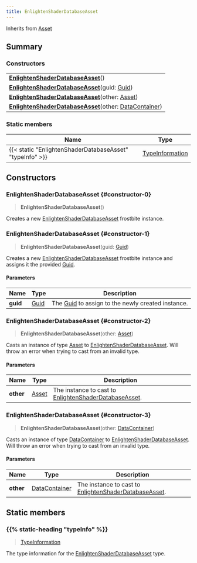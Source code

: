 ```yaml
---
title: EnlightenShaderDatabaseAsset
---
```


Inherits from 
[Asset](/vext/ref/fb/asset)

## Summary
### Constructors
| |
| ----------- |
| **[EnlightenShaderDatabaseAsset](#constructor-0)**() |
| **[EnlightenShaderDatabaseAsset](#constructor-1)**(guid: [Guid](/vext/ref/shared/class/guid)) |
| **[EnlightenShaderDatabaseAsset](#constructor-2)**(other: [Asset](/vext/ref/fb/asset)) |
| **[EnlightenShaderDatabaseAsset](#constructor-3)**(other: [DataContainer](/vext/ref/shared/class/datacontainer)) |

### Static members
| Name | Type |
| ---- | ---- |
| {{< static "EnlightenShaderDatabaseAsset" "typeInfo" >}} | [TypeInformation](/vext/ref/shared/class/typeinformation) |

## Constructors
### EnlightenShaderDatabaseAsset {#constructor-0}
> **EnlightenShaderDatabaseAsset**()

Creates a new [EnlightenShaderDatabaseAsset](/vext/ref/fb/enlightenshaderdatabaseasset) frostbite instance.

### EnlightenShaderDatabaseAsset {#constructor-1}
> **EnlightenShaderDatabaseAsset**(guid: [Guid](/vext/ref/shared/class/guid))

Creates a new [EnlightenShaderDatabaseAsset](/vext/ref/fb/enlightenshaderdatabaseasset) frostbite instance and assigns it the provided [Guid](/vext/ref/shared/class/guid).

#### Parameters
| Name | Type | Description |
| ---- | ---- | ----------- |
| **guid** | [Guid](/vext/ref/shared/class/guid) | The [Guid](/vext/ref/shared/class/guid) to assign to the newly created instance. |

### EnlightenShaderDatabaseAsset {#constructor-2}
> **EnlightenShaderDatabaseAsset**(other: [Asset](/vext/ref/fb/asset))

Casts an instance of type [Asset](/vext/ref/fb/asset) to [EnlightenShaderDatabaseAsset](/vext/ref/fb/enlightenshaderdatabaseasset). Will throw an error when trying to cast from an invalid type.

#### Parameters
| Name | Type | Description |
| ---- | ---- | ----------- |
| **other** | [Asset](/vext/ref/fb/asset) | The instance to cast to [EnlightenShaderDatabaseAsset](/vext/ref/fb/enlightenshaderdatabaseasset). |

### EnlightenShaderDatabaseAsset {#constructor-3}
> **EnlightenShaderDatabaseAsset**(other: [DataContainer](/vext/ref/shared/class/datacontainer))

Casts an instance of type [DataContainer](/vext/ref/shared/class/datacontainer) to [EnlightenShaderDatabaseAsset](/vext/ref/fb/enlightenshaderdatabaseasset). Will throw an error when trying to cast from an invalid type.

#### Parameters
| Name | Type | Description |
| ---- | ---- | ----------- |
| **other** | [DataContainer](/vext/ref/shared/class/datacontainer) | The instance to cast to [EnlightenShaderDatabaseAsset](/vext/ref/fb/enlightenshaderdatabaseasset). |

## Static members
### {{% static-heading "typeInfo" %}}
> [TypeInformation](/vext/ref/shared/class/typeinformation)

The type information for the [EnlightenShaderDatabaseAsset](/vext/ref/fb/enlightenshaderdatabaseasset) type.

